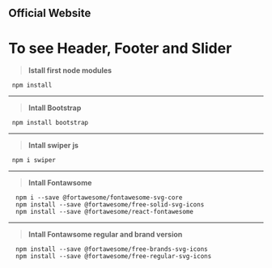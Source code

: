 
## Official Website


# To see Header, Footer and Slider

> **Istall first node modules**

     npm install

***
> **Intall Bootstrap** 

     npm install bootstrap

***
> **Intall swiper js** 

     npm i swiper

***
> **Intall Fontawsome**  

      npm i --save @fortawesome/fontawesome-svg-core
      npm install --save @fortawesome/free-solid-svg-icons
      npm install --save @fortawesome/react-fontawesome
  
  ---
  > **Intall Fontawsome regular and brand version**  
  
      npm install --save @fortawesome/free-brands-svg-icons
      npm install --save @fortawesome/free-regular-svg-icons
  

